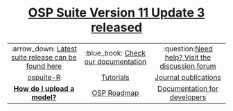 <h1 align="center"><a href="https://github.com/Open-Systems-Pharmacology/Suite/releases/tag/v11.3">OSP Suite Version 11 Update 3 released</a></h1>
<table align="center" style="margin: 0px auto;">
  <tr align="center">
    <td style="vertical-align:middle">:arrow_down: <a href="http://setup.open-systems-pharmacology.org"> Latest suite release can be found here</a></td>
    <td style="vertical-align:middle">:blue_book: <a href="https://docs.open-systems-pharmacology.org">Check our documentation</a></td>
    <td>:question:<a href="http://forum.open-systems-pharmacology.org">Need help? Visit the discussion forum</a></td>
  </tr>
  <tr align="center">
    <td style="vertical-align:middle"><a href="https://www.open-systems-pharmacology.org/OSPSuite-R">ospuite-R</a></td>
    <td><a href="http://tutorials.open-systems-pharmacology.org">Tutorials</a></td>
    <td><a href="https://github.com/Open-Systems-Pharmacology/OSP-based-publications-and-content/issues?q=is%3Aopen+is%3Aissue+label%3AJournal">Journal publications</a></td>
  </tr>
  <tr align="center">
    <td><a href="https://github.com/Open-Systems-Pharmacology/Suite/blob/develop/CREATING_MODEL_REPOSITORY.md"><b>How do I upload a model?</b></a></td>
    <td><a href="https://github.com/Open-Systems-Pharmacology/Roadmap">OSP Roadmap</a></td>
    <td><a href="https://dev.open-systems-pharmacology.org/">Documentation for developers</a></td>
  </tr>
</table>
